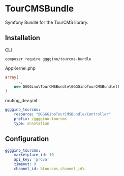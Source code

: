 # TourCMSBundle
Symfony Bundle for the TourCMS library.

## Installation

CLI
```
composer require ggggino/tourcms-bundle
```

AppKernel.php
```php
array(
    ...,
    new GGGGino\TourCMSBundle\GGGGinoTourCMSBundle()
)
```

routing_dev.yml
```yml
ggggino_tourcms:
    resource: "@GGGGinoTourCMSBundle/Controller"
    prefix: /ggggino-tourcms
    type: annotation
```

## Configuration
```yml
ggggino_tourcms:
    marketplace_id: 10
    api_key: 'prova'
    timeout: 0
    channel_id: %tourcms_channel_id%
```
